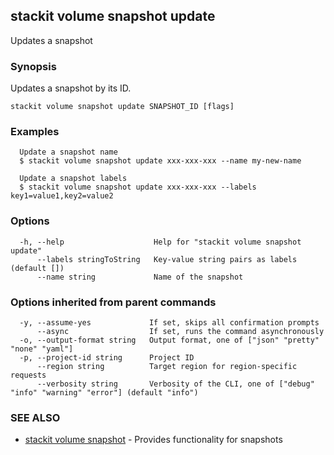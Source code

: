 ## stackit volume snapshot update

Updates a snapshot

### Synopsis

Updates a snapshot by its ID.

```
stackit volume snapshot update SNAPSHOT_ID [flags]
```

### Examples

```
  Update a snapshot name
  $ stackit volume snapshot update xxx-xxx-xxx --name my-new-name

  Update a snapshot labels
  $ stackit volume snapshot update xxx-xxx-xxx --labels key1=value1,key2=value2
```

### Options

```
  -h, --help                    Help for "stackit volume snapshot update"
      --labels stringToString   Key-value string pairs as labels (default [])
      --name string             Name of the snapshot
```

### Options inherited from parent commands

```
  -y, --assume-yes             If set, skips all confirmation prompts
      --async                  If set, runs the command asynchronously
  -o, --output-format string   Output format, one of ["json" "pretty" "none" "yaml"]
  -p, --project-id string      Project ID
      --region string          Target region for region-specific requests
      --verbosity string       Verbosity of the CLI, one of ["debug" "info" "warning" "error"] (default "info")
```

### SEE ALSO

* [stackit volume snapshot](./stackit_volume_snapshot.md)	 - Provides functionality for snapshots

